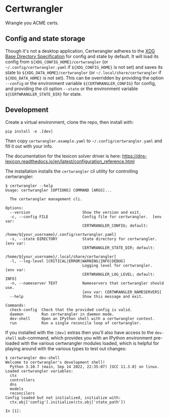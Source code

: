 # Certwrangler

Wrangle you ACME certs.

## Config and state storage

Though it's not a desktop application, Certwrangler adheres to the [XDG Base Directory Specification](https://specifications.freedesktop.org/basedir-spec/basedir-spec-latest.html) for config and state by default. It will load its config from `${XDG_CONFIG_HOME}/certwrangler` (or `~/.config/certwrangler.yaml` if `${XDG_CONFIG_HOME}` is not set) and saves its state to `${XDG_DATA_HOME}/certwrangler` (or `~/.local/share/certwrangler` if `${XDG_DATA_HOME}` is not set). This can be overridden by
providing the option `--config` or the environment variable `${CERTWRANGLER_CONFIG}` for config, and providing the cli option `--state` or the environment variable `${CERTWRANGLER_STATE_DIR}` for state.

## Development

Create a virtual environment, clone the repo, then install with:

```
pip install -e .[dev]
```

Then copy `certwrangler.example.yaml` to `~/.config/certwrangler.yaml` and fill it out with your info.

The documentation for the lexicon solver driver is here:
https://dns-lexicon.readthedocs.io/en/latest/configuration_reference.html

The installation installs the `certwrangler` cli utility for controlling certwrangler:

```
$ certwrangler --help
Usage: certwrangler [OPTIONS] COMMAND [ARGS]...

  The certwrangler management cli.

Options:
  --version                       Show the version and exit.
  -c, --config FILE               Config file for certwrangler.  [env var:
                                  CERTWRANGLER_CONFIG; default:
                                  /home/${your_username}/.config/certwrangler.yaml]
  -s, --state DIRECTORY           State directory for certwrangler.  [env var:
                                  CERTWRANGLER_STATE_DIR; default:
                                  /home/${your_username}/.local/share/certwrangler]
  -l, --log-level [CRITICAL|ERROR|WARNING|INFO|DEBUG]
                                  Logging level for certwrangler.  [env var:
                                  CERTWRANGLER_LOG_LEVEL; default: INFO]
  -n, --nameserver TEXT           Nameservers that certwrangler should use.
                                  [env var: CERTWRANGLER_NAMESERVERS]
  --help                          Show this message and exit.

Commands:
  check-config  Check that the provided config is valid.
  daemon        Run certwrangler in daemon mode.
  dev-shell     Open an IPython shell with a certwrangler context.
  run           Run a single reconcile loop of certwrangler.
```

If you installed with the `[dev]` extras then you'll also have access to the `dev-shell` sub-command, which provides you with an IPython environment pre-loaded with the various certwrangler modules loaded, which is helpful for playing around with the various types to test out changes:

```
$ certwrangler dev-shell
Welcome to certwrangler's development shell!
  Python 3.10.7 (main, Sep 14 2022, 22:35:07) [GCC 11.3.0] on linux.
Loaded certwrangler variables:
  ctx
  controllers
  dns
  models
  reconcilers
Config loaded but not initialized, initialize with:
  ctx.obj['config'].initialize(ctx.obj['state_path'])

In [1]:
```
